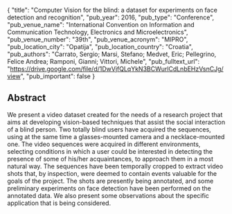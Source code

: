 {
  "title": "Computer Vision for the blind: a dataset for experiments on face detection and recognition",
  "pub_year": 2016,
  "pub_type": "Conference",
  "pub_venue_name": "International Convention on Information and Communication Technology, Electronics and Microelectronics",
  "pub_venue_number": "39th",
  "pub_venue_acronym": "MIPRO",
  "pub_location_city": "Opatija",
  "pub_location_country": "Croatia",
  "pub_authors": "Carrato, Sergio; Marsi, Stefano; Medvet, Eric; Pellegrino, Felice Andrea; Ramponi, Gianni; Vittori, Michele",
  "pub_fulltext_url": "https://drive.google.com/file/d/1DwVjfQLqYkN3BCWurlCdLnbEHzVsnCJg/view",
  "pub_important": false
}

## Abstract
We present a video dataset created for the needs of a research project that aims at developing vision-based techniques that assist the social interaction of a blind person. Two totally blind users have acquired the sequences, using at the same time a glasses-mounted camera and a necklace-mounted one. The video sequences were acquired in different environments, selecting conditions in which a user could be interested in detecting the presence of some of his/her acquaintances, to approach them in a most natural way. The sequences have been temporally cropped to extract video shots that, by inspection, were deemed to contain events valuable for the goals of the project. The shots are presently being annotated, and some preliminary experiments on face detection have been performed on the annotated data. We also present some observations about the specific application that is being considered.
